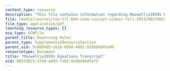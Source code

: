 ```yaml
---
content_type: resource
description: "This file contains information regarding Maxwell\u2019s Equations."
file: /media/courses/res-tll-004-stem-concept-videos-fall-2013/903fd02337d4e6657a026ed8d4bdfef5_MITRES_TLL-004F13_MaxwEqu.pdf
file_type: application/pdf
learning_resource_types: []
ocw_type: OCWFile
parent_title: Governing Rules
parent_type: SupplementalResourceSection
parent_uid: 5c800495-c618-099d-4802-9286b0d45a90
resourcetype: Document
title: "Maxwell\u2019s Equations Transcript"
uid: 903fd023-37d4-e665-7a02-6ed8d4bdfef5
---
```

